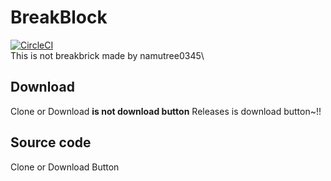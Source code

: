 # BreakBlock
[![CircleCI](https://circleci.com/gh/NamuTree0345/BreakBlock.svg?style=svg)](https://circleci.com/)\
This is not breakbrick
made by namutree0345\

## Download
Clone or Download **is not download button**
Releases is download button~!!

## Source code
Clone or Download Button
